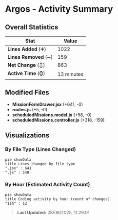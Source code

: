 # Argos - Activity Summary 

## Overall Statistics

| Stat                   | Value                                                             |
| ---------------------- | ----------------------------------------------------------------- |
| **Lines Added** (➕)   | 1022                                          |
| **Lines Removed** (➖) | 159                                        |
| **Net Change** (↕)    | 863                |
| **Active Time** (⌚)   | 13 minutes |


## Modified Files
- **MissionFormDrawer.jsx** (+641, -0)
- **routes.js** (+5, -0)
- **scheduledMissions.model.js** (+58, -0)
- **scheduledMissions.controller.js** (+318, -159)

## Visualizations

### By File Type (Lines Changed)

```mermaid
pie showData
title Lines changed by file type
".jsx" : 641
".js" : 540
```

### By Hour (Estimated Activity Count)

```mermaid
pie showData
title Coding activity by hour (count of changes)
"11h" : 12
```


> **Last Updated:** 28/06/2025, 11:29:01